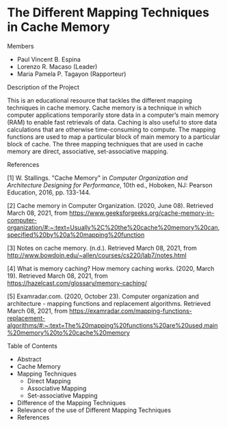 # The Different Mapping Techniques in Cache Memory 
Members
- Paul Vincent B. Espina
- Lorenzo R. Macaso (Leader)
- Maria Pamela P. Tagayon (Rapporteur)

Description of the Project

This is an educational resource that tackles the different mapping techniques in cache memory. Cache memory is a technique in which computer applications temporarily store data in a
computer’s main memory (RAM) to enable fast retrievals of data. Caching is also useful to store
data calculations that are otherwise time-consuming to compute. The mapping functions are used
to map a particular block of main memory to a particular block of cache. The three mapping
techniques that are used in cache memory are direct, associative, set-associative mapping. 

References

[1] W. Stallings. "Cache Memory" in *Computer Organization and Architecture Designing for Performance*, 10th ed., Hoboken, NJ: Pearson Education, 2016, pp. 133-144.

[2] Cache memory in Computer Organization. (2020, June 08). Retrieved March 08, 2021,
from
https://www.geeksforgeeks.org/cache-memory-in-computer-organization/#:~:text=Usually%2C%20the%20cache%20memory%20can,specified%20by%20a%20mapping%20function

[3] Notes on cache memory. (n.d.). Retrieved March 08, 2021, from
http://www.bowdoin.edu/~allen/courses/cs220/lab7/notes.html

[4] What is memory caching? How memory caching works. (2020, March 19). Retrieved
March 08, 2021, from https://hazelcast.com/glossary/memory-caching/

[5] Examradar.com. (2020, October 23). Computer organization and architecture - mapping
functions and replacement algorithms. Retrieved March 08, 2021, from
https://examradar.com/mapping-functions-replacement-algorithms/#:~:text=The%20mapping%20functions%20are%20used,main%20memory%20to%20cache%20memory

Table of Contents
- Abstract
- Cache Memory
- Mapping Techniques
  - Direct Mapping
  - Associative Mapping
  - Set-associative Mapping
- Difference of the Mapping Techniques
- Relevance of the use of Different Mapping Techniques
- References

